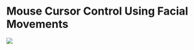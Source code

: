 # Mouse Cursor Control Using Facial Movements

<img src="https://github.com/puneethsairamaraju/Mouse_Cursor_Control_Handsfree-master/blob/main/Demo.mp4">
